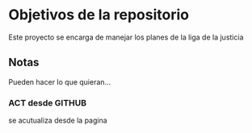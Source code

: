 # Objetivos de la repositorio

Este proyecto se encarga de manejar los planes de la liga de la justicia


## Notas
Pueden hacer lo que quieran...

### ACT desde GITHUB
se acutualiza desde la pagina
